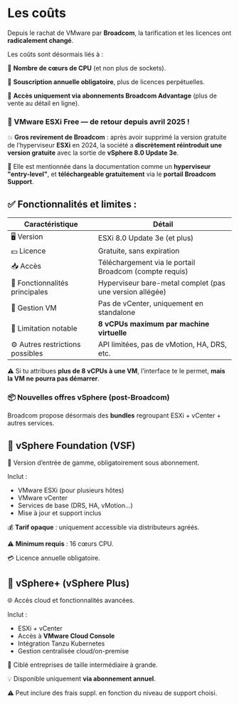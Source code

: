 # Les coûts

Depuis le rachat de VMware par **Broadcom**, la tarification et les licences ont **radicalement changé**.

Les coûts sont désormais liés à :

🔢 **Nombre de cœurs de CPU** (et non plus de sockets).

🏢 **Souscription annuelle obligatoire**, plus de licences perpétuelles.

🔐 **Accès uniquement via abonnements Broadcom Advantage** (plus de vente au détail en ligne).



### **🧪 VMware ESXi Free — de retour depuis avril 2025 !**

💥 **Gros revirement de Broadcom** : après avoir supprimé la version gratuite de l’hyperviseur **ESXi** en 2024, la société a **discrètement réintroduit une version gratuite** avec la sortie de **vSphere 8.0 Update 3e**.

📜 Elle est mentionnée dans la documentation comme un **hyperviseur "entry-level"**, et **téléchargeable gratuitement** via le **portail Broadcom Support**.



## **✅ Fonctionnalités et limites :**

| **Caractéristique** | **Détail** |
|----|----|
| 🖥️ Version | ESXi 8.0 Update 3e (et plus) |
| 💵 Licence | Gratuite, sans expiration |
| 📥 Accès | Téléchargement via le portail Broadcom (compte requis) |
| 🧠 Fonctionnalités principales | Hyperviseur bare-metal complet (pas une version allégée) |
| 🧩 Gestion VM | Pas de vCenter, uniquement en standalone |
| 🚫 Limitation notable | **8 vCPUs maximum par machine virtuelle** |
| ⚙️ Autres restrictions possibles | API limitées, pas de vMotion, HA, DRS, etc. |

⚠️ Si tu attribues **plus de 8 vCPUs à une VM**, l’interface te le permet, **mais la VM ne pourra pas démarrer**.

### **📦 Nouvelles offres vSphere (post-Broadcom)**

Broadcom propose désormais des **bundles** regroupant ESXi + vCenter + autres services.

## **🔐 vSphere Foundation (VSF)**

💼 Version d’entrée de gamme, obligatoirement sous abonnement.

Inclut :

- VMware ESXi (pour plusieurs hôtes)
- VMware vCenter
- Services de base (DRS, HA, vMotion...)
- Mise à jour et support inclus

💰 **Tarif opaque** : uniquement accessible via distributeurs agréés.

⚠️ **Minimum requis** : 16 cœurs CPU.

💳 Licence annuelle obligatoire.

## **🏢 vSphere+ (vSphere Plus)**

🌐 Accès cloud et fonctionnalités avancées.

Inclut :

- ESXi + vCenter
- Accès à **VMware Cloud Console**
- Intégration Tanzu Kubernetes
- Gestion centralisée cloud/on-premise

🎯 Ciblé entreprises de taille intermédiaire à grande.

💡 Disponible uniquement **via abonnement annuel**.

⚠️ Peut inclure des frais suppl. en fonction du niveau de support choisi.

